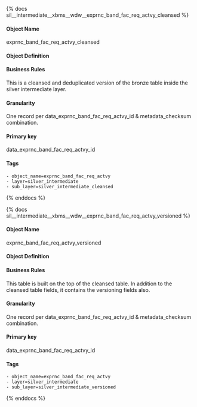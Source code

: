 {% docs sil__intermediate__xbms__wdw__exprnc_band_fac_req_actvy_cleansed %}

#### Object Name
exprnc_band_fac_req_actvy_cleansed

#### Object Definition


#### Business Rules
This is a cleansed and deduplicated version of the bronze table inside the silver intermediate layer.

#### Granularity
One record per data_exprnc_band_fac_req_actvy_id & metadata_checksum combination.

#### Primary key
data_exprnc_band_fac_req_actvy_id

#### Tags
    - object_name=exprnc_band_fac_req_actvy
    - layer=silver_intermediate
    - sub_layer=silver_intermediate_cleansed

{% enddocs %}

{% docs sil__intermediate__xbms__wdw__exprnc_band_fac_req_actvy_versioned %}

#### Object Name
exprnc_band_fac_req_actvy_versioned

#### Object Definition


#### Business Rules
This table is built on the top of the cleansed table. In addition to the cleansed table fields, it contains the versioning fields also.

#### Granularity
One record per data_exprnc_band_fac_req_actvy_id & metadata_checksum combination.

#### Primary key
data_exprnc_band_fac_req_actvy_id

#### Tags
    - object_name=exprnc_band_fac_req_actvy
    - layer=silver_intermediate
    - sub_layer=silver_intermediate_versioned

{% enddocs %}